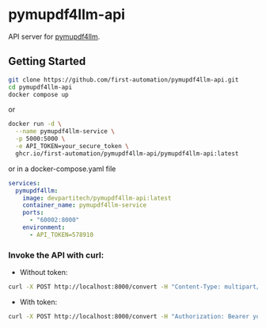 # pymupdf4llm-api

API server for [pymupdf4llm](https://github.com/pymupdf/RAG/).

## Getting Started

```bash
git clone https://github.com/first-automation/pymupdf4llm-api.git
cd pymupdf4llm-api
docker compose up
```
or
```bash
docker run -d \
  --name pymupdf4llm-service \
  -p 5000:5000 \
  -e API_TOKEN=your_secure_token \
  ghcr.io/first-automation/pymupdf4llm-api/pymupdf4llm-api:latest
```
or in a docker-compose.yaml file

```yaml
services:
  pymupdf4llm:
    image: devpartitech/pymupdf4llm-api:latest
    container_name: pymupdf4llm-service
    ports:
      - "60002:8000"
    environment:
      - API_TOKEN=578910
```

### Invoke the API with curl:
- Without token:
```bash
curl -X POST http://localhost:8000/convert -H "Content-Type: multipart/form-data" -F "file=@path/to/your/file.pdf"
```

- With token:
```bash
curl -X POST http://localhost:8000/convert -H "Authorization: Bearer your_secure_token" -H "Content-Type: multipart/form-data" -F "file=@path/to/your/file.pdf"
```








